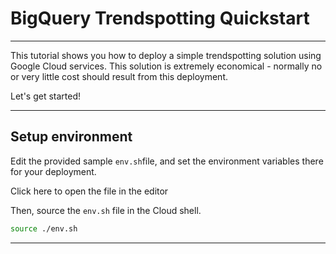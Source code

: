 # BigQuery Trendspotting Quickstart

---

This tutorial shows you how to deploy a simple trendspotting solution using Google Cloud services. This solution is extremely economical - normally no or very little cost should result from this deployment.

Let's get started!

---

## Setup environment

Edit the provided sample `env.sh`file, and set the environment variables there for your deployment.

Click <walkthrough-editor-open-file filePath="env.sh">here</walkthrough-editor-open-file> to open the file in the editor

Then, source the `env.sh` file in the Cloud shell.

```sh
source ./env.sh
```

---
